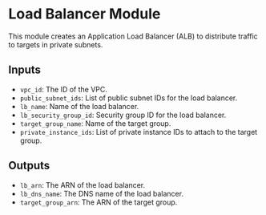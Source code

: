 # Load Balancer Module

This module creates an Application Load Balancer (ALB) to distribute traffic to targets in private subnets.

## Inputs

- `vpc_id`: The ID of the VPC.
- `public_subnet_ids`: List of public subnet IDs for the load balancer.
- `lb_name`: Name of the load balancer.
- `lb_security_group_id`: Security group ID for the load balancer.
- `target_group_name`: Name of the target group.
- `private_instance_ids`: List of private instance IDs to attach to the target group.

## Outputs

- `lb_arn`: The ARN of the load balancer.
- `lb_dns_name`: The DNS name of the load balancer.
- `target_group_arn`: The ARN of the target group.
